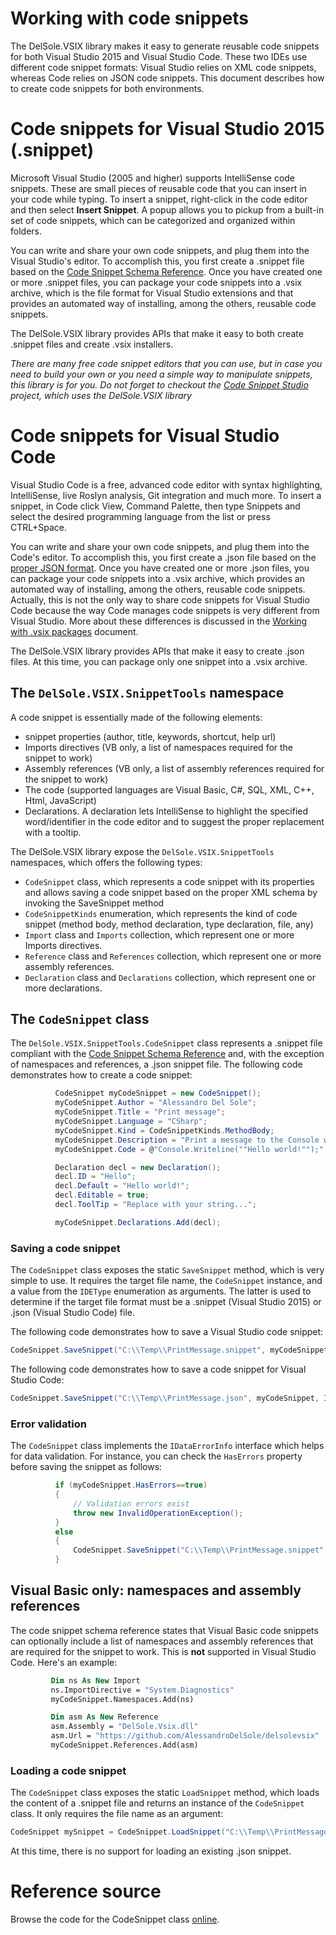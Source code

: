 # Working with code snippets
The DelSole.VSIX library makes it easy to generate reusable code snippets for both Visual Studio 2015 and Visual Studio Code. These two IDEs use different code snippet formats: Visual Studio relies on XML code snippets, whereas Code relies on JSON code snippets. This document describes how to create code snippets for both environments. 

# Code snippets for Visual Studio 2015 (.snippet)

Microsoft Visual Studio (2005 and higher) supports IntelliSense code snippets. These are small pieces of reusable code that you can insert in your code while typing.
To insert a snippet, right-click in the code editor and then select **Insert Snippet**. A popup allows you to pickup from a built-in set of code snippets, which can be categorized and organized within folders.

You can write and share your own code snippets, and plug them into the Visual Studio's editor. To accomplish this, you first create a .snippet file based on the [Code Snippet Schema Reference](https://msdn.microsoft.com/en-us/library/ms171418.aspx).
Once you have created one or more .snippet files, you can package your code snippets into a .vsix archive, which is the file format for Visual Studio extensions and that provides an automated way of installing, among the others, reusable code snippets.

The DelSole.VSIX library provides APIs that make it easy to both create .snippet files and create .vsix installers. 

*There are many free code snippet editors that you can use, but in case you need to build your own or you need a simple way to manipulate snippets, this library is for you. Do not forget to checkout the [Code Snippet Studio](https://github.com/AlessandroDelSole/CodeSnippetStudio) project, which uses the DelSole.VSIX library*    

# Code snippets for Visual Studio Code

Visual Studio Code is a free, advanced code editor with syntax highlighting, IntelliSense, live Roslyn analysis, Git integration and much more. To insert a snippet, in Code click View, Command Palette, then type Snippets and select the desired programming language from the list or press CTRL+Space. 

You can write and share your own code snippets, and plug them into the Code's editor. To accomplish this, you first create a .json file based on the [proper JSON format](https://code.visualstudio.com/docs/customization/userdefinedsnippets). Once you have created one or more .json files, you can package your code snippets into a .vsix archive, which provides an automated way of installing, among the others, reusable code snippets. Actually, this is not the only way to share code snippets for Visual Studio Code because the way Code manages code snippets is very different from Visual Studio. More about these differences is discussed in the [Working with .vsix packages](https://github.com/AlessandroDelSole/delsolevsix/blob/master/docs/WorkingWithVsixPackages.md) document. 

The DelSole.VSIX library provides APIs that make it easy to create .json files. At this time, you can package only one snippet into a .vsix archive. 

## The `DelSole.VSIX.SnippetTools` namespace

A code snippet is essentially made of the following elements:

- snippet properties (author, title, keywords, shortcut, help url)
- Imports directives (VB only, a list of namespaces required for the snippet to work)
- Assembly references (VB only, a list of assembly references required for the snippet to work)
- The code (supported languages are Visual Basic, C#, SQL, XML, C++, Html, JavaScript) 
- Declarations. A declaration lets IntelliSense to highlight the specified word/identifier in the code editor and to suggest the proper replacement with a tooltip.

The DelSole.VSIX library expose the `DelSole.VSIX.SnippetTools` namespaces, which offers the following types:

- `CodeSnippet` class, which represents a code snippet with its properties and allows saving a code snippet based on the proper XML schema by invoking the SaveSnippet method
- `CodeSnippetKinds` enumeration, which represents the kind of code snippet (method body, method declaration, type declaration, file, any)
- `Import` class and `Imports` collection, which represent one or more Imports directives. 
- `Reference` class and `References` collection, which represent one or more assembly references. 
- `Declaration` class and `Declarations` collection, which represent one or more declarations.

## The `CodeSnippet` class

The `DelSole.VSIX.SnippetTools.CodeSnippet` class represents a .snippet file compliant with the [Code Snippet Schema Reference](https://msdn.microsoft.com/en-us/library/ms171418.aspx) and, with the exception of namespaces and references, a .json snippet file. The following code demonstrates how to create a code snippet:

  ```csharp
            CodeSnippet myCodeSnippet = new CodeSnippet();
            myCodeSnippet.Author = "Alessandro Del Sole";
            myCodeSnippet.Title = "Print message";
            myCodeSnippet.Language = "CSharp";
            myCodeSnippet.Kind = CodeSnippetKinds.MethodBody;
            myCodeSnippet.Description = "Print a message to the Console window";
            myCodeSnippet.Code = @"Console.Writeline(""Hello world!"");";

            Declaration decl = new Declaration();
            decl.ID = "Hello";
            decl.Default = "Hello world!";
            decl.Editable = true;
            decl.ToolTip = "Replace with your string...";

            myCodeSnippet.Declarations.Add(decl);
```
### Saving a code snippet

The `CodeSnippet` class exposes the static `SaveSnippet` method, which is very simple to use. It requires the target file name, the `CodeSnippet` instance, and a value from the `IDEType` enumeration as arguments. The latter is used to determine if the target file format must be a .snippet (Visual Studio 2015) or .json (Visual Studio Code) file.

The following code demonstrates how to save a Visual Studio code snippet:

```csharp
CodeSnippet.SaveSnippet("C:\\Temp\\PrintMessage.snippet", myCodeSnippet, IDEType.VisualStudio);
```

The following code demonstrates how to save a code snippet for Visual Studio Code:

```csharp
CodeSnippet.SaveSnippet("C:\\Temp\\PrintMessage.json", myCodeSnippet, IDEType.Code);
```

### Error validation

The `CodeSnippet` class implements the `IDataErrorInfo` interface which helps for data validation. For instance, you can check the `HasErrors` property before saving the snippet as follows:

  ```csharp
            if (myCodeSnippet.HasErrors==true)
            {
                // Validation errors exist
                throw new InvalidOperationException();
            }
            else
            {
                CodeSnippet.SaveSnippet("C:\\Temp\\PrintMessage.snippet", myCodeSnippet, IDEType.VisualStudio);
            }
```

## Visual Basic only: namespaces and assembly references
 
The code snippet schema reference states that Visual Basic code snippets can optionally include a list of namespaces and assembly references that are required for the snippet to work. This is **not** supported in Visual Studio Code. Here's an example:
 
   ```vb
            Dim ns As New Import
            ns.ImportDirective = "System.Diagnostics"
            myCodeSnippet.Namespaces.Add(ns)

            Dim asm As New Reference
            asm.Assembly = "DelSole.Vsix.dll"
            asm.Url = "https://github.com/AlessandroDelSole/delsolevsix" 'optional
            myCodeSnippet.References.Add(asm)
``` 

### Loading a code snippet

The `CodeSnippet` class exposes the static `LoadSnippet` method, which loads the content of a .snippet file and returns an instance of the `CodeSnippet` class. It only requires the file name as an argument:

```csharp
CodeSnippet mySnippet = CodeSnippet.LoadSnippet("C:\\Temp\\PrintMessage.snippet");
```

At this time, there is no support for loading an existing .json snippet.

# Reference source
Browse the code for the CodeSnippet class [online](http://delsolevsixrefsource.azurewebsites.net/#DelSole.VSIX/Snippet_ObjectModel/CodeSnippet.vb).
